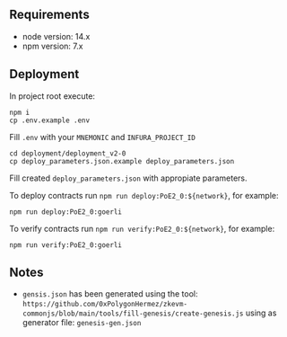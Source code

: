 ## Requirements

- node version: 14.x
- npm version: 7.x

## Deployment

In project root execute:

```
npm i
cp .env.example .env
```

Fill `.env` with your `MNEMONIC` and `INFURA_PROJECT_ID`

```
cd deployment/deployment_v2-0
cp deploy_parameters.json.example deploy_parameters.json
```

Fill created `deploy_parameters.json` with appropiate parameters.

To deploy contracts run `npm run deploy:PoE2_0:${network}`, for example:

```
npm run deploy:PoE2_0:goerli
```

To verify contracts run `npm run verify:PoE2_0:${network}`, for example:

```
npm run verify:PoE2_0:goerli
```

## Notes

- `gensis.json` has been generated using the tool: `https://github.com/0xPolygonHermez/zkevm-commonjs/blob/main/tools/fill-genesis/create-genesis.js` using as generator file: `genesis-gen.json`
